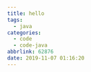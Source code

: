 ```yaml
---
title: hello
tags:
  - java
categories:
  - code
  - code-java
abbrlink: 62876
date: 2019-11-07 01:16:20
---
```


<!--more-->